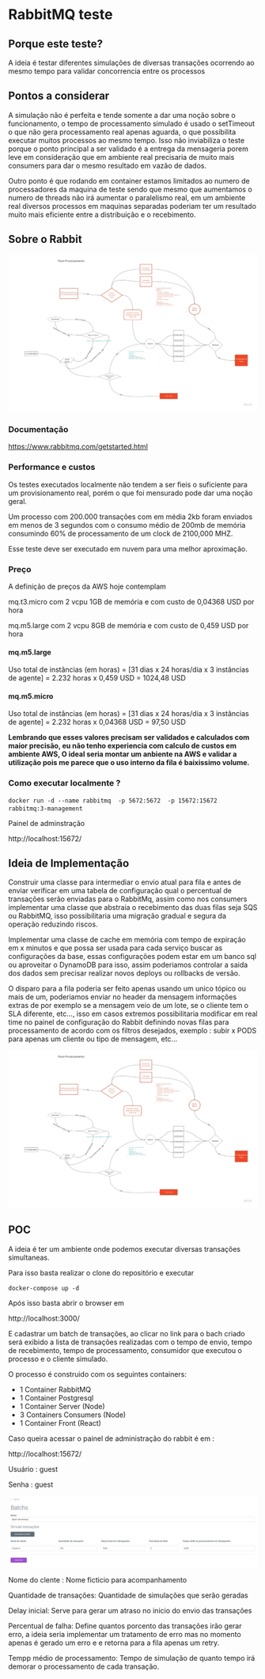 # RabbitMQ teste

## Porque este teste?
A ideia é testar diferentes simulações de diversas transações ocorrendo ao mesmo tempo para validar concorrencia entre os processos


## Pontos a considerar
A simulação não é perfeita e tende somente a dar uma noção sobre o funcionamento, o tempo de processamento simulado é usado o setTimeout o que não gera processamento real apenas aguarda, o que possibilita executar muitos processos ao mesmo tempo. Isso não inviabiliza o teste porque o ponto principal a ser validado é a entrega da mensageria porem leve em consideração que em ambiente real precisaria de muito mais consumers para dar o mesmo resultado em vazão de dados.

Outro ponto é que rodando em container estamos limitados ao numero de processadores da maquina de teste sendo que mesmo que aumentamos o numero de threads não irá aumentar o paralelismo real, em um ambiente real diversos processos em maquinas separadas poderiam ter um resultado muito mais eficiente entre a distribuição e o recebimento.



## Sobre o Rabbit


![Exemplo de funcionamento](./assets/board2.jpg "Exemplo de funcionamento")


### Documentação
https://www.rabbitmq.com/getstarted.html


### Performance e custos
Os testes executados localmente não tendem a ser fieis o suficiente para um provisionamento real, porém o que foi mensurado pode dar uma noção geral.

Um processo com 200.000 transações com em média 2kb foram enviados em menos de 3 segundos com o consumo médio de 200mb de memória consumindo 60% de processamento de um clock de 2100,000 MHZ.

Esse teste deve ser executado em nuvem para uma melhor aproximação.

### Preço
A definição de preços da AWS hoje contemplam 

mq.t3.micro	 com 2 vcpu 1GB de memória e com custo de 0,04368 USD por hora

mq.m5.large	com 2 vcpu 8GB de memória e com custo de 0,459 USD por hora

#### mq.m5.large

Uso total de instâncias (em horas) = [31 dias x 24 horas/dia x 3 instâncias de agente] = 2.232 horas
x 0,459 USD
= 1024,48 USD

#### mq.m5.micro

Uso total de instâncias (em horas) = [31 dias x 24 horas/dia x 3 instâncias de agente] = 2.232 horas
x 0,04368 USD
= 97,50 USD

**Lembrando que esses valores precisam ser validados e calculados com maior precisão, eu não tenho experiencia com calculo de custos em ambiente AWS, O ideal seria montar um anbiente na AWS e validar a utilização pois me parece que o uso interno da fila é baixissimo volume.**


### Como executar localmente ?
```
docker run -d --name rabbitmq  -p 5672:5672  -p 15672:15672 rabbitmq:3-management
```
Painel de adminstração

http://localhost:15672/


## Ideia de Implementação

Construir uma classe para intermediar o envio atual para fila e antes de enviar verificar em uma tabela de configuração qual o percentual de transações serão enviadas para o RabbitMq, assim como nos consumers implementar uma classe que abstraia o recebimento das duas filas seja SQS ou RabbitMQ, isso possibilitaria uma migração gradual e segura da operação reduzindo riscos.

Implementar uma classe de cache em memória com tempo de expiração em x minutos e que possa ser usada para cada serviço buscar as configurações da base, essas configurações podem estar em um banco sql ou aproveitar o DynamoDB para isso, assim poderiamos controlar a saida dos dados sem precisar realizar novos deploys ou rollbacks de versão.

O disparo para a fila poderia ser feito apenas usando um unico tópico ou mais de um, poderiamos enviar no header da mensagem informações extras de por exemplo se a mensagem veio de um lote, se o cliente tem o SLA diferente, etc..., isso em casos extremos possibilitaria modificar em real time no painel de configuração do Rabbit definindo novas filas para processamento de acordo com os filtros desejados, exemplo : subir x PODS para apenas um cliente ou tipo de mensagem, etc...


![Exemplo de implementação](./assets/board2.jpg "Exemplo de implementação")

## POC
A ideia é ter um ambiente onde podemos executar diversas transações simultaneas.

Para isso basta realizar o clone do repositório e executar
```
docker-compose up -d
```

Após isso basta abrir o browser em 

http://localhost:3000/

E cadastrar um batch de transações, ao clicar no link para o bach criado será exibido a lista de transações realizadas com o tempo de envio, tempo de recebimento, tempo de processamento, consumidor que executou o processo e o cliente simulado.

O processo é construido com os seguintes containers:

* 1 Container RabbitMQ
* 1 Container Postgresql
* 1 Container Server (Node)
* 3 Containers Consumers (Node)
* 1 Container Front (React)

Caso queira acessar o painel de administração do rabbit é em :

http://localhost:15672/


Usuário : guest

Senha : guest


![Exemplo de implementação](./assets/batch1.jpg "Exemplo de implementação")

Nome do clente : Nome ficticio para acompanhamento

Quantidade de transações:  Quantidade de simulações que serão geradas

Delay inicial: Serve para gerar um atraso no inicio do envio das transações

Percentual de falha: Define quantos porcento das transações irão gerar erro, a ideia seria implementar um tratamento de erro mas no momento apenas é gerado um erro e e retorna para a fila apenas um retry.

Tempp médio de processamento: Tempo de simulação de quanto tempo irá demorar o processamento de cada transação.

